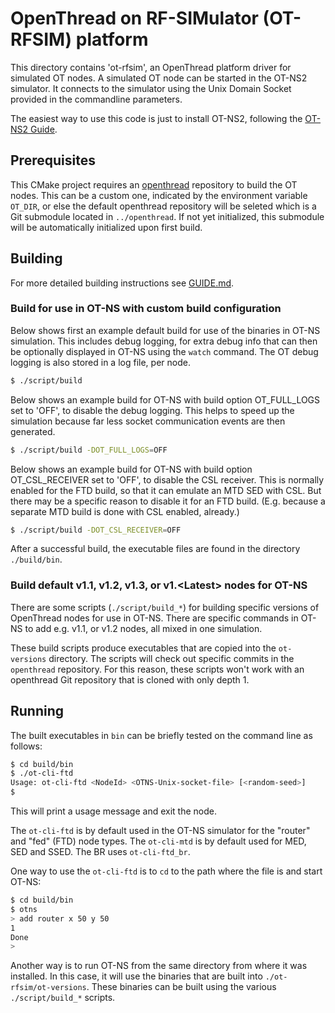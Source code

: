# OpenThread on RF-SIMulator (OT-RFSIM) platform

This directory contains 'ot-rfsim', an OpenThread platform driver for simulated OT nodes. A simulated OT node can be
started in the OT-NS2 simulator. It connects to the simulator using the Unix Domain Socket provided in the commandline 
parameters.

The easiest way to use this code is just to install OT-NS2, following the [OT-NS2 Guide](../GUIDE.md).

## Prerequisites

This CMake project requires an [openthread](https://github.com/openthread/openthread) repository to build the OT 
nodes. This can be a custom one, indicated by the environment variable `OT_DIR`, or else the default openthread 
repository will be seleted which is a Git submodule located in `../openthread`. If not yet initialized, this submodule 
will be automatically initialized upon first build.

## Building
For more detailed building instructions see [GUIDE.md](../GUIDE.md).

### Build for use in OT-NS with custom build configuration

Below shows first an example default build for use of the binaries in OT-NS simulation.
This includes debug logging, for extra debug info that can then be optionally displayed in OT-NS using the 
`watch` command. The OT debug logging is also stored in a log file, per node.

```bash
$ ./script/build
```

Below shows an example build for OT-NS with build option OT_FULL_LOGS set to 'OFF', to disable the debug logging.
This helps to speed up the simulation because far less socket communication events are then generated.

```bash
$ ./script/build -DOT_FULL_LOGS=OFF
```

Below shows an example build for OT-NS with build option OT_CSL_RECEIVER set to 'OFF', to disable the CSL receiver. 
This is normally enabled for the FTD build, so that it can emulate an MTD SED with CSL. But there may be a specific 
reason to disable it for an FTD build. (E.g. because a separate MTD build is done with CSL enabled, already.)

```bash
$ ./script/build -DOT_CSL_RECEIVER=OFF
```

After a successful build, the executable files are found in the directory `./build/bin`.

### Build default v1.1, v1.2, v1.3, or v1.\<Latest\> nodes for OT-NS

There are some scripts (`./script/build_*`) for building specific versions of OpenThread nodes for use in OT-NS. 
There are specific commands in OT-NS to add e.g. v1.1, or v1.2 nodes, all mixed in one simulation.

These build scripts produce executables that are copied into the `ot-versions` directory. The scripts will check out 
specific commits in the `openthread` repository. For this reason, these scripts won't work with an openthread 
Git repository that is cloned with only depth 1.

## Running

The built executables in `bin` can be briefly tested on the command line as follows:

```bash
$ cd build/bin
$ ./ot-cli-ftd
Usage: ot-cli-ftd <NodeId> <OTNS-Unix-socket-file> [<random-seed>]
$
```

This will print a usage message and exit the node.

The `ot-cli-ftd` is by default used in the OT-NS simulator for the "router" and "fed" (FTD) node types. The 
`ot-cli-mtd` is by default used for MED, SED and SSED. The BR uses `ot-cli-ftd_br`.

One way to use the `ot-cli-ftd` is to `cd` to the path where the file is and start OT-NS:

```bash
$ cd build/bin
$ otns
> add router x 50 y 50
1
Done
>
```
 
Another way is to run OT-NS from the same directory from where it was installed. In this case, it will use 
the binaries that are built into `./ot-rfsim/ot-versions`. These binaries can be 
built using the various `./script/build_*` scripts.
